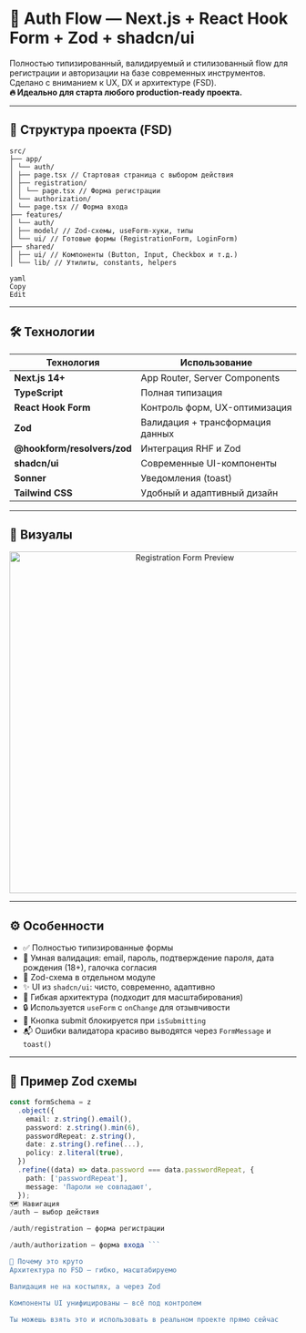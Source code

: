 # 🚀 Auth Flow — Next.js + React Hook Form + Zod + shadcn/ui

Полностью типизированный, валидируемый и стилизованный flow для регистрации и авторизации на базе современных инструментов. Сделано с вниманием к UX, DX и архитектуре (FSD).  
**🔥 Идеально для старта любого production-ready проекта.**

---

## 📁 Структура проекта (FSD)
```
src/
├── app/
│ └── auth/
│ ├── page.tsx // Стартовая страница с выбором действия
│ ├── registration/
│ │ └── page.tsx // Форма регистрации
│ └── authorization/
│ └── page.tsx // Форма входа
├── features/
│ └── auth/
│ ├── model/ // Zod-схемы, useForm-хуки, типы
│ └── ui/ // Готовые формы (RegistrationForm, LoginForm)
├── shared/
│ ├── ui/ // Компоненты (Button, Input, Checkbox и т.д.)
│ └── lib/ // Утилиты, constants, helpers

yaml
Copy
Edit
```
---

## 🛠️ Технологии

| Технология           | Использование                               |
|----------------------|---------------------------------------------|
| **Next.js 14+**       | App Router, Server Components               |
| **TypeScript**        | Полная типизация                            |
| **React Hook Form**   | Контроль форм, UX-оптимизация               |
| **Zod**               | Валидация + трансформация данных            |
| **@hookform/resolvers/zod** | Интеграция RHF и Zod                   |
| **shadcn/ui**         | Современные UI-компоненты                   |
| **Sonner**            | Уведомления (toast)                         |
| **Tailwind CSS**      | Удобный и адаптивный дизайн                 |

---

## 📸 Визуалы

<div align="center">
  <img src="https://user-images.githubusercontent.com/placeholder/preview.png" alt="Registration Form Preview" width="600"/>
</div>

---

## ⚙️ Особенности

- ✅ Полностью типизированные формы
- 🧠 Умная валидация: email, пароль, подтверждение пароля, дата рождения (18+), галочка согласия
- 🧾 Zod-схема в отдельном модуле
- ✨ UI из `shadcn/ui`: чисто, современно, адаптивно
- 🧪 Гибкая архитектура (подходит для масштабирования)
- 🔒 Используется `useForm` с `onChange` для отзывчивости
- 🔁 Кнопка submit блокируется при `isSubmitting`
- 📬 Ошибки валидатора красиво выводятся через `FormMessage` и `toast()`

---

## 🧠 Пример Zod схемы

```ts
const formSchema = z
  .object({
    email: z.string().email(),
    password: z.string().min(6),
    passwordRepeat: z.string(),
    date: z.string().refine(...),
    policy: z.literal(true),
  })
  .refine((data) => data.password === data.passwordRepeat, {
    path: ['passwordRepeat'],
    message: 'Пароли не совпадают',
  });
🗺️ Навигация
/auth — выбор действия

/auth/registration — форма регистрации

/auth/authorization — форма входа ```

👑 Почему это круто
Архитектура по FSD — гибко, масштабируемо

Валидация не на костылях, а через Zod

Компоненты UI унифицированы — всё под контролем

Ты можешь взять это и использовать в реальном проекте прямо сейчас
